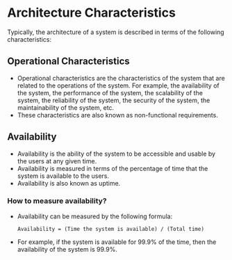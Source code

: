# Architecture Characteristics

Typically, the architecture of a system is described in terms of the following characteristics:

## Operational Characteristics

- Operational characteristics are the characteristics of the system that are related to the operations of the system. For example, the availability of the system, the performance of the system, the scalability of the system, the reliability of the system, the security of the system, the maintainability of the system, etc.
- These characteristics are also known as non-functional requirements.

## Availability

- Availability is the ability of the system to be accessible and usable by the users at any given time.
- Availability is measured in terms of the percentage of time that the system is available to the users.
- Availability is also known as uptime.

### How to measure availability?

- Availability can be measured by the following formula:

  ```text
  Availability = (Time the system is available) / (Total time)
  ```
- For example, if the system is available for 99.9% of the time, then the availability of the system is 99.9%.

